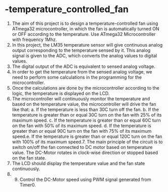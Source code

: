 # -temperature_controlled_fan
1. The aim of this project is to design a temperature-controlled fan using ATmega32
microcontroller, in which the fan is automatically turned ON or OFF according to the
temperature. Use ATmega32 Microcontroller with frequency 1Mhz.
2. In this project, the LM35 temperature sensor will give continuous analog output
corresponding to the temperature sensed by it. This analog signal is given to the ADC,
which converts the analog values to digital values.
3. The digital output of the ADC is equivalent to sensed analog voltage.
4. In order to get the temperature from the sensed analog voltage, we need to perform some
calculations in the programming for the microcontroller.
5. Once the calculations are done by the microcontroller according to the logic, the
temperature is displayed on the LCD.
6. The microcontroller will continuously monitor the temperature and based on the
temperature value, the microcontroller will drive the fan like that:
a. If the temperature is less than 30C turn off the fan.
b. If the temperature is greater than or equal 30C turn on the fan with 25% of its
maximum speed.
c. If the temperature is greater than or equal 60C turn on the fan with 50% of its
maximum speed.
d. If the temperature is greater than or equal 90C turn on the fan with 75% of its
maximum speed.e. If the temperature is greater than or equal 120C turn on the fan with 100% of its
maximum speed.7. The main principle of the circuit is to switch on/off the fan connected to DC motor based
on temperature value. The DC-Motor rotates in clock-wise direction or stopped based on
the fan state.
8. The LCD should display the temperature value and the fan state continuously.
9. 9. Control the DC-Motor speed using PWM signal generated from Timer0.
